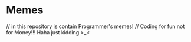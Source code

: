 # Memes
// in this repository is contain Programmer's memes!
// Coding for fun not for Money!!! Haha just kidding >_<
